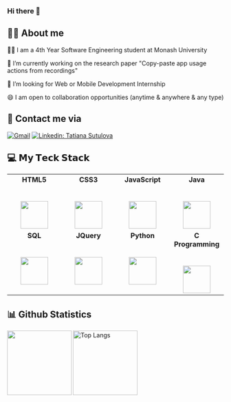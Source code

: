 ### Hi there 👋

## :woman_technologist: About me
:woman_student: I am a 4th Year Software Engineering student at Monash University

:brain: I’m currently working on the research paper "Copy-paste app usage actions from recordings"

👯 I’m looking for Web or Mobile Development Internship

😄 I am open to collaboration opportunities (anytime & anywhere & any type) 


## 📧 Contact me via
[![Gmail](https://img.shields.io/badge/-sutulovat2611@gmail.com-c14438?style=for-the-badge&logo=Gmail&logoColor=white)](mailto:sutulovat2611@gmail.com) [![Linkedin: Tatiana Sutulova](https://img.shields.io/badge/-Tatiana-blue?style=for-the-badge&logo=Linkedin&logoColor=white&link=https://www.linkedin.com/in/tatiana-sutulova-a918ab220/)](https://www.linkedin.com/in/tatiana-sutulova-a918ab220/)

## :computer: 𝗠𝘆 𝗧𝗲𝗰𝗸 𝗦𝘁𝗮𝗰𝗸

<table>
  <tbody>
    <tr valign="top">
      <td width="25%" align="center">
        <span><b>HTML5</b></span><br><br><br>
        <img height="64px" src="https://cdn.svgporn.com/logos/html-5.svg">
      </td>
      <td width="25%" align="center">
        <span><b>CSS3</b></span><br><br><br>
        <img height="64px" src="https://cdn.svgporn.com/logos/css-3.svg">
      </td>
      <td width="25%" align="center">
        <span><b>JavaScript</b></span><br><br><br>
        <img height="64px" src="https://cdn.svgporn.com/logos/javascript.svg">
      </td>
      <td width="25%" align="center">
        <span><b>Java</b></span><br><br><br>
        <img height="64px" src="https://cdn.svgporn.com/logos/java.svg">
    </tr>
    <tr valign="top">
      <td width="25%" align="center">
        <span><b>SQL</b></span><br><br><br>
        <img height="64px" src="https://cdn.svgporn.com/logos/mysql.svg">
      </td>
      <td width="25%" align="center">
        <span><b>JQuery</b></span><br><br><br>
        <img height="64px" src="https://cdn.svgporn.com/logos/jquery.svg">
      </td>
      <td width="25%" align="center">
        <span><b>Python</b></span><br><br><br>
        <img height="64px" src="https://cdn.svgporn.com/logos/python.svg">
      </td>
      <td width="25%" align="center">
        <span><b>C Programming</b></span><br><br><br>
        <img height="64px" src="https://cdn.svgporn.com/logos/c.svg">
      </td>
    </tr>
  </tbody>
</table>

## :bar_chart: Github Statistics
<p align="left">  
<a href="https://github.com/anuraghazra/github-readme-stats">
  <img align="left" height="150px" src="https://github-readme-stats.vercel.app/api/top-langs/?username=sutulovat2611&theme=radical&bg_color=30,e96443,904e95&title_color=fff&text_color=fff&layout=compact" />
</a>
  
<img alt="Top Langs" height="150px" src="https://github-readme-stats.vercel.app/api?username=sutulovat2611&bg_color=30,e96443,904e95&title_color=fff&text_color=fff" />

